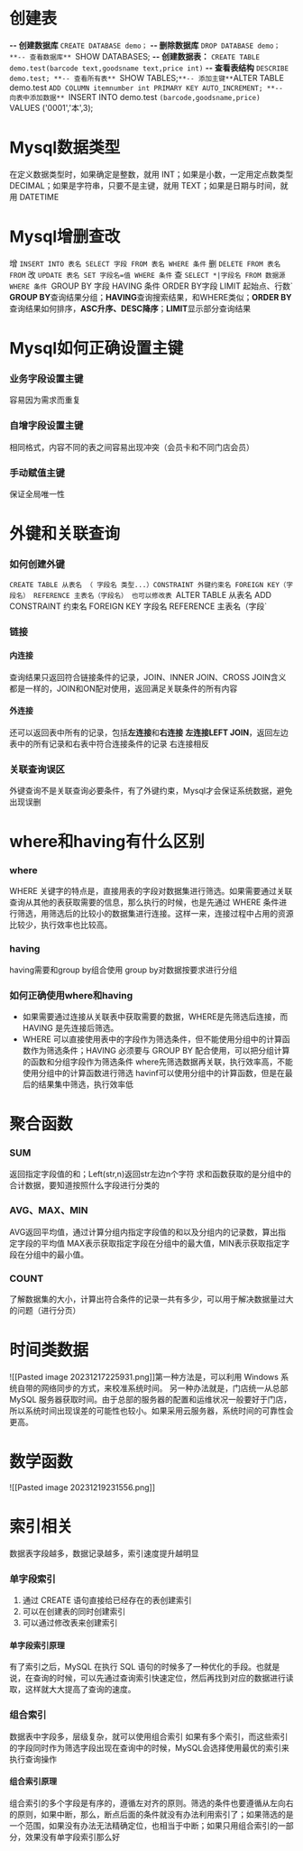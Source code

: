 # 创建表
**-- 创建数据库**
`CREATE DATABASE demo；`
**-- 删除数据库**
`DROP DATABASE demo；
**-- 查看数据库**
`SHOW DATABASES;
**-- 创建数据表：**
`CREATE TABLE demo.test(barcode text,goodsname text,price int)`
**-- 查看表结构**
`DESCRIBE demo.test;
**-- 查看所有表**
`SHOW TABLES;`
**-- 添加主键**
`ALTER TABLE demo.test
`ADD COLUMN itemnumber int PRIMARY KEY AUTO_INCREMENT;
**-- 向表中添加数据**
`INSERT INTO demo.test
`(barcode,goodsname,price)
`VALUES ('0001','本',3);
# Mysql数据类型
在定义数据类型时，如果确定是整数，就用 INT；如果是小数，一定用定点数类型 DECIMAL；如果是字符串，只要不是主键，就用 TEXT；如果是日期与时间，就用 DATETIME
# Mysql增删查改
增
`INSERT INTO 表名 SELECT 字段 FROM 表名 WHERE 条件`
删
`DELETE FROM 表名 FROM`
改
`UPDATE 表名 SET 字段名=值 WHERE 条件`
查
`SELECT *|字段名 FROM 数据源 WHERE 条件
`GROUP BY 字段 HAVING 条件 ORDER BY字段 LIMIT 起始点、行数`
**GROUP BY**查询结果分组；**HAVING**查询搜索结果，和WHERE类似；**ORDER BY**查询结果如何排序，**ASC升序、DESC降序**；**LIMIT**显示部分查询结果
# Mysql如何正确设置主键
### 业务字段设置主键
容易因为需求而重复
### 自增字段设置主键
相同格式，内容不同的表之间容易出现冲突（会员卡和不同门店会员）
### 手动赋值主键
保证全局唯一性
# 外键和关联查询
### 如何创建外键
`CREATE TABLE 从表名 （ 字段名 类型...）CONSTRAINT 外键约束名 FOREIGN KEY（字段名） REFERENCE 主表名（字段名）
也可以修改表
`ALTER TABLE 从表名 ADD CONSTRAINT 约束名 FOREIGN KEY 字段名 REFERENCE 主表名（字段`
### 链接
#### 内连接
查询结果只返回符合链接条件的记录，JOIN、INNER JOIN、CROSS JOIN含义都是一样的，JOIN和ON配对使用，返回满足关联条件的所有内容
#### 外连接
还可以返回表中所有的记录，包括**左连接**和**右连接**
**左连接LEFT JOIN**，返回左边表中的所有记录和右表中符合连接条件的记录
右连接相反
### 关联查询误区
外键查询不是关联查询必要条件，有了外键约束，Mysql才会保证系统数据，避免出现误删
# where和having有什么区别
### where
WHERE 关键字的特点是，直接用表的字段对数据集进行筛选。如果需要通过关联查询从其他的表获取需要的信息，那么执行的时候，也是先通过 WHERE 条件进行筛选，用筛选后的比较小的数据集进行连接。这样一来，连接过程中占用的资源比较少，执行效率也比较高。
### having
having需要和group by组合使用
group by对数据按要求进行分组
### 如何正确使用where和having
- 如果需要通过连接从关联表中获取需要的数据，WHERE是先筛选后连接，而HAVING 是先连接后筛选。
- WHERE 可以直接使用表中的字段作为筛选条件，但不能使用分组中的计算函数作为筛选条件；HAVING 必须要与 GROUP BY 配合使用，可以把分组计算的函数和分组字段作为筛选条件
where先筛选数据再关联，执行效率高，不能使用分组中的计算函数进行筛选
havinf可以使用分组中的计算函数，但是在最后的结果集中筛选，执行效率低
# 聚合函数
### SUM
返回指定字段值的和；Left(str,n)返回str左边n个字符
求和函数获取的是分组中的合计数据，要知道按照什么字段进行分类的
### AVG、MAX、MIN
AVG返回平均值，通过计算分组内指定字段值的和以及分组内的记录数，算出指定字段的平均值
MAX表示获取指定字段在分组中的最大值，MIN表示获取指定字段在分组中的最小值。
### COUNT
了解数据集的大小，计算出符合条件的记录一共有多少，可以用于解决数据量过大的问题（进行分页）
# 时间类数据
![[Pasted image 20231217225931.png]]第一种方法是，可以利用 Windows 系统自带的网络同步的方式，来校准系统时间。
另一种办法就是，门店统一从总部 MySQL 服务器获取时间。由于总部的服务器的配置和运维状况一般要好于门店，所以系统时间出现误差的可能性也较小。如果采用云服务器，系统时间的可靠性会更高。
# 数学函数
![[Pasted image 20231219231556.png]]
# 索引相关
数据表字段越多，数据记录越多，索引速度提升越明显
### 单字段索引
1. 通过 CREATE 语句直接给已经存在的表创建索引
2. 可以在创建表的同时创建索引
3. 可以通过修改表来创建索引
#### 单字段索引原理
有了索引之后，MySQL 在执行 SQL 语句的时候多了一种优化的手段。也就是说，在查询的时候，可以先通过查询索引快速定位，然后再找到对应的数据进行读取，这样就大大提高了查询的速度。
### 组合索引
数据表中字段多，层级复杂，就可以使用组合索引
如果有多个索引，而这些索引的字段同时作为筛选字段出现在查询中的时候，MySQL会选择使用最优的索引来执行查询操作
#### 组合索引原理
组合索引的多个字段是有序的，遵循左对齐的原则。筛选的条件也要遵循从左向右的原则，如果中断，那么，断点后面的条件就没有办法利用索引了；如果筛选的是一个范围，如果没有办法无法精确定位，也相当于中断；如果只用组合索引的一部分，效果没有单字段索引那么好